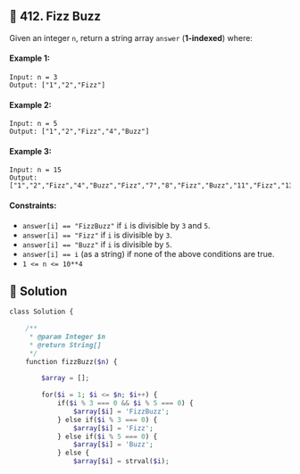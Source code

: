 ## 📝 412. Fizz Buzz  
Given an integer `n`, return a string array `answer` (**1-indexed**) where:  
     
  
#### Example 1:  

```
Input: n = 3
Output: ["1","2","Fizz"]

```
#### Example 2:  

```
Input: n = 5
Output: ["1","2","Fizz","4","Buzz"]

```
#### Example 3:  

```
Input: n = 15
Output: ["1","2","Fizz","4","Buzz","Fizz","7","8","Fizz","Buzz","11","Fizz","13","14","FizzBuzz"]

```
  
#### Constraints:  
+ `answer[i] == "FizzBuzz"` if `i` is divisible by `3` and `5`.  
+ `answer[i] == "Fizz"` if `i` is divisible by `3`.  
+ `answer[i] == "Buzz"` if `i` is divisible by `5`.  
+ `answer[i] == i` (as a string) if none of the above conditions are true.  
+ `1 <= n <= 10**4`  
  
## 📝 Solution 
```php  
class Solution {  
  
    /**  
     * @param Integer $n  
     * @return String[]  
     */  
    function fizzBuzz($n) {  
  
        $array = [];  
  
        for($i = 1; $i <= $n; $i++) {  
            if($i % 3 === 0 && $i % 5 === 0) {  
                $array[$i] = 'FizzBuzz';  
            } else if($i % 3 === 0) {  
                $array[$i] = 'Fizz';  
            } else if($i % 5 === 0) {  
                $array[$i] = 'Buzz';  
            } else {  
                $array[$i] = strval($i);   
```  

